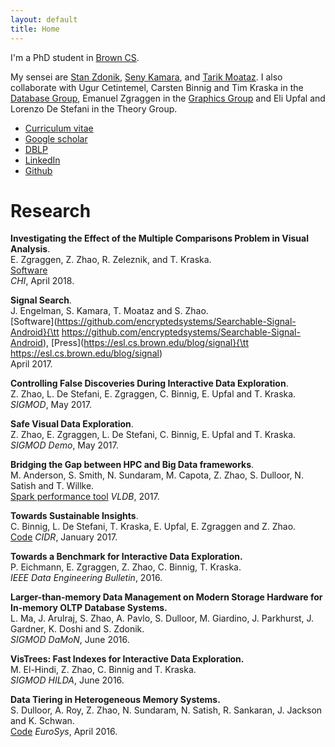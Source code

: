 ```yaml
---
layout: default
title: Home
---
```


I'm a PhD student in [Brown CS](https://cs.brown.edu).

My sensei are [Stan Zdonik](https://cs.brown.edu/~sbz/), [Seny Kamara](https://cs.brown.edu/~seny/), and [Tarik Moataz](https://cs.brown.edu/~tmoataz/). I also collaborate with Ugur Cetintemel, Carsten Binnig and Tim Kraska in the [Database Group](https://database.cs.brown.edu/), Emanuel Zgraggen in the [Graphics Group](https://graphics.cs.brown.edu/research/) and Eli Upfal and Lorenzo De Stefani in the Theory Group.

* [Curriculum vitae](https://zheguang.github.io/cv/cv.pdf)
* [Google scholar](https://goo.gl/DR8pSa)
* [DBLP](https://dblp.uni-trier.de/pers/hd/z/Zhao:Zheguang)
* [LinkedIn](https://www.linkedin.com/in/samuelzhao)
* [Github](https://github.com/zheguang)

Research
========

**Investigating the Effect of the Multiple Comparisons Problem in Visual Analysis**.   
E. Zgraggen, Z. Zhao, R. Zeleznik, and T. Kraska.   
[Software](https://github.com/zheguang/macau)   
_CHI_, April 2018.

**Signal Search**.   
J. Engelman, S. Kamara, T. Moataz and S. Zhao.   
[Software](https://github.com/encryptedsystems/Searchable-Signal-Android}{\tt https://github.com/encryptedsystems/Searchable-Signal-Android), 
[Press](https://esl.cs.brown.edu/blog/signal}{\tt https://esl.cs.brown.edu/blog/signal)   
April 2017.

**Controlling False Discoveries During Interactive Data Exploration**.   
Z. Zhao, L. De Stefani, E. Zgraggen, C. Binnig, E. Upfal and T. Kraska.   
_SIGMOD_, May 2017.

**Safe Visual Data Exploration**.  
Z. Zhao, E. Zgraggen, L. De Stefani, C. Binnig, E. Upfal and T. Kraska.  
_SIGMOD Demo_, May 2017.

**Bridging the Gap between HPC and Big Data frameworks**.   
M. Anderson, S. Smith, N. Sundaram, M. Capota, Z. Zhao, S. Dulloor, N. Satish and T. Willke.   
[Spark performance tool](https://github.com/zheguang/spark-perftool)
_VLDB_, 2017.

**Towards Sustainable Insights**.   
C. Binnig, L. De Stefani, T. Kraska, E. Upfal, E. Zgraggen and Z. Zhao.   
[Code](https://github.com/zheguang/rand-db)
_CIDR_, January 2017.

**Towards a Benchmark for Interactive Data Exploration.**   
P. Eichmann, E. Zgraggen, Z. Zhao, C. Binnig, T. Kraska.   
_IEEE Data Engineering Bulletin_, 2016.

**Larger-than-memory Data Management on Modern Storage Hardware for In-memory OLTP Database Systems.**   
L. Ma, J. Arulraj, S. Zhao, A. Pavlo, S. Dulloor, M. Giardino, J. Parkhurst, J. Gardner, K. Doshi and S. Zdonik.   
_SIGMOD DaMoN_, June 2016.

**VisTrees: Fast Indexes for Interactive Data Exploration.**   
M. El-Hindi, Z. Zhao, C. Binnig and T. Kraska.   
_SIGMOD HILDA_, June 2016.

**Data Tiering in Heterogeneous Memory Systems.**   
S. Dulloor, A. Roy, Z. Zhao, N. Sundaram, N. Satish, R. Sankaran, J. Jackson and K. Schwan.   
[Code](https://github.com/zheguang/voltdb/tree/sam-redo-tag)
_EuroSys_, April 2016.
